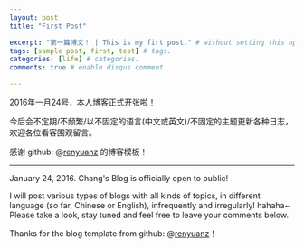 ```yaml
---
layout: post
title: "First Post"

excerpt: "第一篇博文！ | This is my firt post." # without setting this option, jekyll will take the first 160 words to be its  excerpt part.
tags: [sample post, first, test] # tags.
categories: [life] # categories.
comments: true # enable disqus comment

---
```


2016年一月24号，本人博客正式开张啦！

今后会不定期/不频繁/以不固定的语言(中文或英文)/不固定的主题更新各种日志，欢迎各位看客围观留言。

感谢 github: @[renyuanz](https://github.com/renyuanz) 的博客模板！

---

January 24, 2016. Chang's Blog is officially open to public!

I will post various types of blogs with all kinds of topics, in different language (so far, Chinese or English), infrequently and irregularly! hahaha~ Please take a look, stay tuned and feel free to leave your comments below.

Thanks for the blog template from github: @[renyuanz](https://github.com/renyuanz)！

